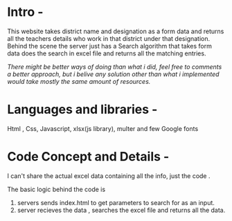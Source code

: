 # Intro - 

This website takes district name and designation as a form data and returns all
the teachers details who work in that district under that designation. Behind
the scene the server just has a Search algorithm that takes form data does
the search in excel file and returns all the matching entries.

*There might be better ways of doing than what i did, feel free to comments a better approach, but i belive any solution other than what i implemented would take mostly the same amount of resources.*

# Languages and libraries - 

Html , Css, Javascript, xlsx(js library), multer and few Google fonts

# Code Concept and Details - 

I can't share the actual excel data containing all the info, just the code . 

The basic logic behind the code is
1. servers sends index.html to get parameters to search for as an input.
2. server recieves the data , searches the excel file and returns all the data.

